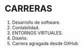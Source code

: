 # CARRERAS
1. Desarrollo de software.
2. Contabilidad.
3. ENTORNOS VIRTUALES.
4. Diseño.
5. Carrera agragada desde GitHub
